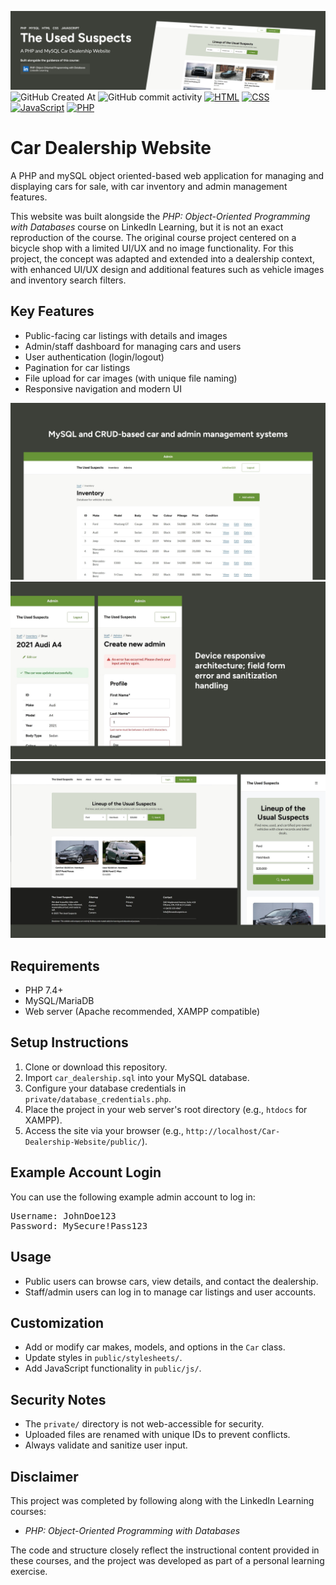 ![Banner](banner.png)
![GitHub Created At](https://img.shields.io/github/created-at/riku737/Car-Dealership-Website)
![GitHub commit activity](https://img.shields.io/github/commit-activity/t/Riku737/Car-Dealership-Website)
[![HTML](https://img.shields.io/badge/HTML-%23E34F26.svg?logo=html5&logoColor=white)](#)
[![CSS](https://img.shields.io/badge/CSS-639?logo=css&logoColor=fff)](#)
[![JavaScript](https://img.shields.io/badge/JavaScript-F7DF1E?logo=javascript&logoColor=000)](#)
[![PHP](https://img.shields.io/badge/php-%23777BB4.svg?&logo=php&logoColor=white)](#)

# Car Dealership Website

A PHP and mySQL object oriented-based web application for managing and displaying cars for sale, with car inventory and admin management features.

This website was built alongside the *PHP: Object-Oriented Programming with Databases* course on LinkedIn Learning, but it is not an exact reproduction of the course. The original course project centered on a bicycle shop with a limited UI/UX and no image functionality. For this project, the concept was adapted and extended into a dealership context, with enhanced UI/UX design and additional features such as vehicle images and inventory search filters.

## Key Features

-   Public-facing car listings with details and images
-   Admin/staff dashboard for managing cars and users
-   User authentication (login/logout)
-   Pagination for car listings
-   File upload for car images (with unique file naming)
-   Responsive navigation and modern UI

![Screenshot of app](thumbnail_1.png)
![Screenshot of app](thumbnail_2.png)
![Screenshot of app](thumbnail_3.png)

## Requirements

-   PHP 7.4+
-   MySQL/MariaDB
-   Web server (Apache recommended, XAMPP compatible)

## Setup Instructions

1. Clone or download this repository.
2. Import `car_dealership.sql` into your MySQL database.
3. Configure your database credentials in `private/database_credentials.php`.
4. Place the project in your web server's root directory (e.g., `htdocs` for XAMPP).
5. Access the site via your browser (e.g., `http://localhost/Car-Dealership-Website/public/`).

## Example Account Login

You can use the following example admin account to log in:

<pre>
Username: JohnDoe123
Password: MySecure!Pass123
</pre>

## Usage

-   Public users can browse cars, view details, and contact the dealership.
-   Staff/admin users can log in to manage car listings and user accounts.

## Customization

-   Add or modify car makes, models, and options in the `Car` class.
-   Update styles in `public/stylesheets/`.
-   Add JavaScript functionality in `public/js/`.

## Security Notes

-   The `private/` directory is not web-accessible for security.
-   Uploaded files are renamed with unique IDs to prevent conflicts.
-   Always validate and sanitize user input.

## Disclaimer

This project was completed by following along with the LinkedIn Learning courses:

-   _PHP: Object-Oriented Programming with Databases_

The code and structure closely reflect the instructional content provided in these courses, and the project was developed as part of a personal learning exercise.
